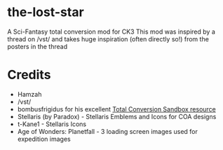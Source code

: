 # the-lost-star
 A Sci-Fantasy total conversion mod for CK3
 This mod was inspired by a thread on /vst/ and takes huge inspiration (often directly so!) from the posters in the thread

# Credits
- Hamzah
- /vst/
- bombusfrigidus for his excellent [Total Conversion Sandbox resource](https://forum.paradoxplaza.com/forum/threads/resource-almost-blank-map-or-a-total-conversion-sandbox-v1-7.1480639/)
- Stellaris (by Paradox) - Stellaris Emblems and Icons for COA designs
- t-Kane1 - Stellaris Icons
- Age of Wonders: Planetfall - 3 loading screen images used for expedition images